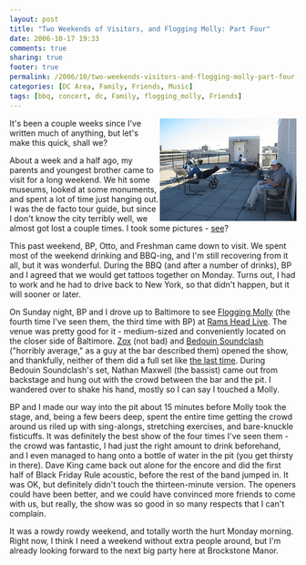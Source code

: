 ```yaml
---
layout: post
title: "Two Weekends of Visitors, and Flogging Molly: Part Four"
date: 2006-10-17 19:33
comments: true
sharing: true
footer: true
permalink: /2006/10/two-weekends-visitors-and-flogging-molly-part-four
categories: [DC Area, Family, Friends, Music]
tags: [bbq, concert, dc, Family, flogging_molly, Friends]
---
```

<div class="imgRight"><a href="http://flickr.com/photos/brockli/sets/72157594333368339/" title="Flickr" target="_blank"><img src="/files/images/272612523_4c3fccf1f0_m.jpg" width="240" height="180" alt="Lounging on the roof" align="right" /></a></div>

It's been a couple weeks since I've written much of anything, but let's make this quick, shall we?

About a week and a half ago, my parents and youngest brother came to visit for a long weekend.  We hit some museums, looked at some monuments, and spent a lot of time just hanging out.  I was the de facto tour guide, but since I don't know the city terribly well, we almost got lost a couple times.  I took some pictures - <a href="http://flickr.com/photos/brockli/sets/72157594322392861/" target="_blank">see</a>?

This past weekend, BP, Otto, and Freshman came down to visit.  We spent most of the weekend drinking and BBQ-ing, and I'm still recovering from it all, but it was wonderful.  During the BBQ (and after a number of drinks), BP and I agreed that we would get tattoos together on Monday.  Turns out, I had to work and he had to drive back to New York, so that didn't happen, but it will sooner or later.

On Sunday night, BP and I drove up to Baltimore to see <a href="http://www.floggingmolly.com/" target="_blank">Flogging Molly</a> (the fourth time I've seen them, the third time with BP) at <a href="http://www.ramsheadlive.com/" target="_blank">Rams Head Live</a>.  The venue was pretty good for it - medium-sized and conveniently located on the closer side of Baltimore. <a href="http://www.zoxband.com/" target="_blank">Zox</a> (not bad) and <a href="http://www.bedouinsoundclash.com/" target="_blank">Bedouin Soundclash</a> ("horribly average," as a guy at the bar described them) opened the show, and thankfully, neither of them did a full set like <a href="http://www.brockli.com/archives/2006/02/flogging_molly_take_three.php">the last time</a>.  During Bedouin Soundclash's set, Nathan Maxwell (the bassist) came out from backstage and hung out with the crowd between the bar and the pit.  I wandered over to shake his hand, mostly so I can say I touched a Molly.

BP and I made our way into the pit about 15 minutes before Molly took the stage, and, being a few beers deep, spent the entire time getting the crowd around us riled up with sing-alongs, stretching exercises, and bare-knuckle fisticuffs.  It was definitely the best show of the four times I've seen them - the crowd was fantastic, I had just the right amount to drink beforehand, and I even managed to hang onto a bottle of water in the pit (you get thirsty in there).  Dave King came back out alone for the encore and did the first half of Black Friday Rule acoustic, before the rest of the band jumped in.  It was OK, but definitely didn't touch the thirteen-minute version.  The openers could have been better, and we could have convinced more friends to come with us, but really, the show was so good in so many respects that I can't complain.

It was a rowdy rowdy weekend, and totally worth the hurt Monday morning.  Right now, I think I need a weekend without extra people around, but I'm already looking forward to the next big party here at Brockstone Manor.
